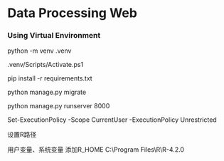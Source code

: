 # Data Processing Web

### Using Virtual Environment

python -m venv .venv

.venv/Scripts/Activate.ps1

pip install -r requirements.txt

python manage.py migrate

python manage.py runserver 8000

Set-ExecutionPolicy -Scope CurrentUser -ExecutionPolicy Unrestricted


设置R路径

用户变量、系统变量 添加R_HOME C:\Program Files\R\R-4.2.0
